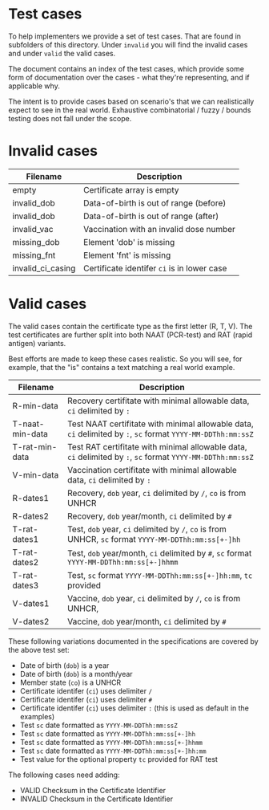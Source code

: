 # Test cases

To help implementers we provide a set of test cases. That are found in subfolders of this directory. Under `invalid` you will find the invalid cases and under `valid` the valid cases.

The document contains an index of the test cases, which provide some form of documentation over the cases - what they're representing, and if applicable why.

The intent is to provide cases based on scenario's that we can realistically expect to see in the real world. Exhaustive combinatorial / fuzzy / bounds testing does not fall under the scope.


# Invalid cases

Filename			| Description
-----------------	| -----------------
empty				| Certificate array is empty
invalid_dob			| Data-of-birth is out of range (before)
invalid_dob			| Data-of-birth is out of range (after)
invalid_vac			| Vaccination with an invalid dose number
missing_dob			| Element 'dob' is missing
missing_fnt			| Element 'fnt' is missing
invalid_ci_casing	| Certificate identifer `ci` is in lower case


# Valid cases 

The valid cases contain the certificate type as the first letter (R, T, V). The test certificates are further split into both NAAT (PCR-test) and RAT (rapid antigen) variants.

Best efforts are made to keep these cases realistic. So you will see, for example, that the "is" contains a text matching a real world example.

Filename			| Description
-----------------	| -----------------
R-min-data			| Recovery certifitate with minimal allowable data, `ci` delimited by `:`
T-naat-min-data		| Test NAAT certifitate with minimal allowable data, `ci` delimited by `:`, `sc` format `YYYY-MM-DDThh:mm:ssZ`
T-rat-min-data		| Test RAT certifitate with minimal allowable data, `ci` delimited by `:`, `sc` format `YYYY-MM-DDThh:mm:ssZ`
V-min-data			| Vaccination certifitate with minimal allowable data, `ci` delimited by `:`
R-dates1			| Recovery, `dob` year, `ci` delimited by `/`, `co` is from UNHCR
R-dates2			| Recovery, `dob` year/month, `ci` delimited by `#`
T-rat-dates1		| Test, `dob` year, `ci` delimited by `/`, `co` is from UNHCR, `sc` format `YYYY-MM-DDThh:mm:ss[+-]hh`
T-rat-dates2		| Test, `dob` year/month, `ci` delimited by `#`, `sc` format `YYYY-MM-DDThh:mm:ss[+-]hhmm`
T-rat-dates3		| Test, `sc` format `YYYY-MM-DDThh:mm:ss[+-]hh:mm`, `tc` provided
V-dates1			| Vaccine, `dob` year, `ci` delimited by `/`, `co` is from UNHCR, 
V-dates2			| Vaccine, `dob` year/month, `ci` delimited by `#`

These following variations documented in the specifications are covered by the above test set:

* Date of birth (`dob`) is a year
* Date of birth (`dob`) is a month/year 
* Member state (`co`) is a UNHCR
* Certificate identifer (`ci`) uses delimiter `/` 
* Certificate identifer (`ci`) uses delimiter `#`
* Certificate identifer (`ci`) uses delimiter `:` (this is used as default in the examples)
* Test `sc` date formatted as `YYYY-MM-DDThh:mm:ssZ`
* Test `sc` date formatted as `YYYY-MM-DDThh:mm:ss[+-]hh`
* Test `sc` date formatted as `YYYY-MM-DDThh:mm:ss[+-]hhmm`
* Test `sc` date formatted as `YYYY-MM-DDThh:mm:ss[+-]hh:mm`
* Test value for the optional property `tc` provided for RAT test

The following cases need adding:

* VALID Checksum in the Certificate Identifier
* INVALID Checksum in the Certificate Identifier


